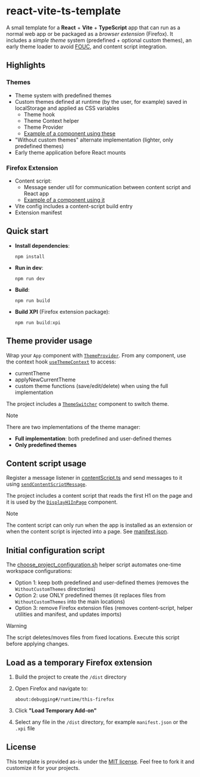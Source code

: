 # react-vite-ts-template

A small template for a **React** + **Vite** + **TypeScript** app that can run as a normal web app or be packaged as a _browser extension_ (Firefox). It includes a _simple theme_ system (predefined + optional custom themes), an early theme loader to avoid [FOUC](https://en.wikipedia.org/wiki/Flash_of_unstyled_content), and content script integration.

## Highlights

### Themes

-   Theme system with predefined themes
-   Custom themes defined at runtime (by the user, for example) saved in localStorage and applied as CSS variables
    -   Theme hook
    -   Theme Context helper
    -   Theme Provider
    -   [Example of a component using these](src/components/ThemeSwitcher.tsx)
-   "Without custom themes" alternate implementation (lighter, only predefined themes)
-   Early theme application before React mounts

### Firefox Extension

-   Content script:
    -   Message sender util for communication between content script and React app
    -   [Example of a component using it](src/components/DisplayH1InPage.tsx)
-   Vite config includes a content-script build entry
-   Extension manifest

## Quick start

-   **Install dependencies**:

    ```shell
    npm install
    ```

-   **Run in dev**:

    ```shell
    npm run dev
    ```

-   **Build**:

    ```shell
    npm run build
    ```

-   **Build XPI** (Firefox extension package):
    ```shell
    npm run build:xpi
    ```

## Theme provider usage

Wrap your `App` component with [`ThemeProvider`](src/theme/ThemeProvider.tsx). From any component, use the context hook [`useThemeContext`](src/hooks/useThemeContext.ts) to access:

-   currentTheme
-   applyNewCurrentTheme
-   custom theme functions (save/edit/delete) when using the full implementation

The project includes a [`ThemeSwitcher`](src/components/ThemeSwitcher.tsx) component to switch theme.

> [!NOTE]
> There are two implementations of the theme manager:
>
> -   **Full implementation**: both predefined and user-defined themes
> -   **Only predefined themes**

## Content script usage

Register a message listener in [contentScript.ts](src/contentScript.ts) and send messages to it using [`sendContentScriptMessage`](src/utils/sendContentScriptMessage.ts).

The project includes a content script that reads the first H1 on the page and it is used by the [`DisplayH1InPage`](src/components/DisplayH1InPage.tsx) component.

> [!NOTE]
> The content script can only run when the app is installed as an extension or when the content script is injected into a page. See [manifest.json](public/manifest.json).

## Initial configuration script

The [choose_project_configuration.sh](choose_project_configuration.sh) helper script automates one-time workspace configurations:

-   Option 1: keep both predefined and user-defined themes (removes the `WithoutCustomThemes` directories)
-   Option 2: use ONLY predefined themes (it replaces files from `WithoutCustomThemes` into the main locations)
-   Option 3: remove Firefox extension files (removes content-script, helper utilities and manifest, and updates imports)

> [!WARNING]
> The script deletes/moves files from fixed locations. Execute this script before applying changes.

## Load as a temporary Firefox extension

1. Build the project to create the `/dist` directory
2. Open Firefox and navigate to:

    ```
    about:debugging#/runtime/this-firefox
    ```

3. Click **"Load Temporary Add-on"**
4. Select any file in the `/dist` directory, for example `manifest.json` or the `.xpi` file

## License

This template is provided as-is under the [MIT license](LICENSE). Feel free to fork it and customize it for your projects.
